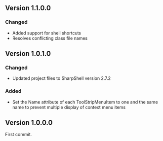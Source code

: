 ## Version 1.1.0.0

### Changed
- Added support for shell shortcuts
- Resolves conflicting class file names

## Version 1.0.1.0

### Changed
- Updated project files to SharpShell version 2.7.2

### Added
- Set the Name attribute of each ToolStripMenuItem to one and the same name to prevent multiple display of context menu items

## Version 1.0.0.0
First commit.


